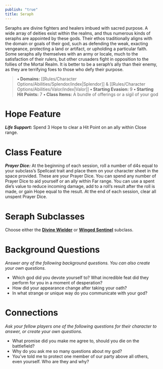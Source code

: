 ```yaml
---
publish: "true"
title: Seraph
---
```

Seraphs are divine fighters and healers imbued with sacred purpose. A wide array of deities exist within the realms, and thus numerous kinds of seraphs are appointed by these gods. Their ethos traditionally aligns with the domain or goals of their god, such as defending the weak, exacting vengeance, protecting a land or artifact, or upholding a particular faith. Some seraphs ally themselves with an army or locale, much to the satisfaction of their rulers, but other crusaders fight in opposition to the follies of the Mortal Realm. It is better to be a seraph’s ally than their enemy, as they are terrifying foes to those who defy their purpose.

> **• Domains:** [[Rules/Character Options/Abilities/Splendor/index|Splendor]] & [[Rules/Character Options/Abilities/Valor/index|Valor]]
> **• Starting Evasion:** 9
> **• Starting Hit Points:** 7
> **• Class Items:** A bundle of offerings or a sigil of your god

# Hope Feature

***Life Support:*** Spend 3 Hope to clear a Hit Point on an ally within Close range.

# Class Feature

***Prayer Dice:*** At the beginning of each session, roll a number of d4s equal to your subclass’s Spellcast trait and place them on your character sheet in the space provided. These are your Prayer Dice. You can spend any number of Prayer Dice to aid yourself or an ally within Far range. You can use a spent die’s value to reduce incoming damage, add to a roll’s result after the roll is made, or gain Hope equal to the result. At the end of each session, clear all unspent Prayer Dice.

# Seraph Subclasses

Choose either the **[Divine Wielder](Divine%20Wielder.md)** or **[Winged Sentinel](Winged%20Sentinel.md)** subclass.

# Background Questions

*Answer any of the following background questions. You can also create your own questions.*

- Which god did you devote yourself to? What incredible feat did they perform for you in a moment of desperation?
- How did your appearance change after taking your oath?
- In what strange or unique way do you communicate with your god?

# Connections

*Ask your fellow players one of the following questions for their character to answer, or create your own questions.*

- What promise did you make me agree to, should you die on the battlefield?
- Why do you ask me so many questions about my god?
- You’ve told me to protect one member of our party above all others, even yourself. Who are they and why?
